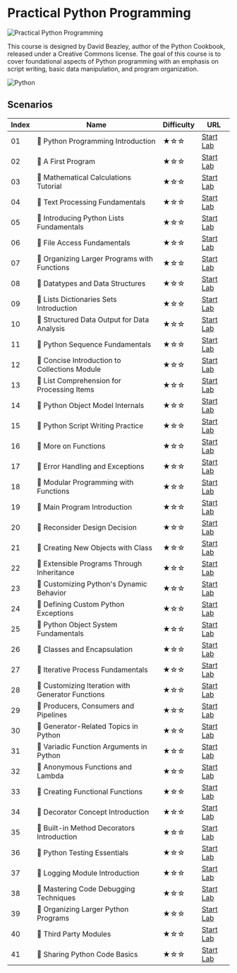 # Practical Python Programming

![Practical Python Programming](https://cover-creator.labex.io/practical-python-programming.png)

This course is designed by David Beazley, author of the Python Cookbook, released under a Creative Commons license. The goal of this course is to cover foundational aspects of Python programming with an emphasis on script writing, basic data manipulation, and program organization.

![Python](https://img.shields.io/badge/Python-whitesmoke?style=for-the-badge&logo=python)


## Scenarios

|   Index | Name                                              | Difficulty   | URL                                                                  |
|---------|---------------------------------------------------|--------------|----------------------------------------------------------------------|
|      01 | 📖 Python Programming Introduction                | ★☆☆          | <a target='_blank' href='https://labex.io/labs/132700'>Start Lab</a> |
|      02 | 📖 A First Program                                | ★☆☆          | <a target='_blank' href='https://labex.io/labs/132701'>Start Lab</a> |
|      03 | 📖 Mathematical Calculations Tutorial             | ★☆☆          | <a target='_blank' href='https://labex.io/labs/132702'>Start Lab</a> |
|      04 | 📖 Text Processing Fundamentals                   | ★☆☆          | <a target='_blank' href='https://labex.io/labs/132703'>Start Lab</a> |
|      05 | 📖 Introducing Python Lists Fundamentals          | ★☆☆          | <a target='_blank' href='https://labex.io/labs/132704'>Start Lab</a> |
|      06 | 📖 File Access Fundamentals                       | ★☆☆          | <a target='_blank' href='https://labex.io/labs/132705'>Start Lab</a> |
|      07 | 📖 Organizing Larger Programs with Functions      | ★☆☆          | <a target='_blank' href='https://labex.io/labs/132706'>Start Lab</a> |
|      08 | 📖 Datatypes and Data Structures                  | ★☆☆          | <a target='_blank' href='https://labex.io/labs/132707'>Start Lab</a> |
|      09 | 📖 Lists Dictionaries Sets Introduction           | ★☆☆          | <a target='_blank' href='https://labex.io/labs/132708'>Start Lab</a> |
|      10 | 📖 Structured Data Output for Data Analysis       | ★☆☆          | <a target='_blank' href='https://labex.io/labs/132709'>Start Lab</a> |
|      11 | 📖 Python Sequence Fundamentals                   | ★☆☆          | <a target='_blank' href='https://labex.io/labs/132710'>Start Lab</a> |
|      12 | 📖 Concise Introduction to Collections Module     | ★☆☆          | <a target='_blank' href='https://labex.io/labs/132711'>Start Lab</a> |
|      13 | 📖 List Comprehension for Processing Items        | ★☆☆          | <a target='_blank' href='https://labex.io/labs/132712'>Start Lab</a> |
|      14 | 📖 Python Object Model Internals                  | ★☆☆          | <a target='_blank' href='https://labex.io/labs/132713'>Start Lab</a> |
|      15 | 📖 Python Script Writing Practice                 | ★☆☆          | <a target='_blank' href='https://labex.io/labs/132714'>Start Lab</a> |
|      16 | 📖 More on Functions                              | ★☆☆          | <a target='_blank' href='https://labex.io/labs/132715'>Start Lab</a> |
|      17 | 📖 Error Handling and Exceptions                  | ★☆☆          | <a target='_blank' href='https://labex.io/labs/132716'>Start Lab</a> |
|      18 | 📖 Modular Programming with Functions             | ★☆☆          | <a target='_blank' href='https://labex.io/labs/132717'>Start Lab</a> |
|      19 | 📖 Main Program Introduction                      | ★☆☆          | <a target='_blank' href='https://labex.io/labs/132718'>Start Lab</a> |
|      20 | 📖 Reconsider Design Decision                     | ★☆☆          | <a target='_blank' href='https://labex.io/labs/132719'>Start Lab</a> |
|      21 | 📖 Creating New Objects with Class                | ★☆☆          | <a target='_blank' href='https://labex.io/labs/132720'>Start Lab</a> |
|      22 | 📖 Extensible Programs Through Inheritance        | ★☆☆          | <a target='_blank' href='https://labex.io/labs/132721'>Start Lab</a> |
|      23 | 📖 Customizing Python's Dynamic Behavior          | ★☆☆          | <a target='_blank' href='https://labex.io/labs/132722'>Start Lab</a> |
|      24 | 📖 Defining Custom Python Exceptions              | ★☆☆          | <a target='_blank' href='https://labex.io/labs/132723'>Start Lab</a> |
|      25 | 📖 Python Object System Fundamentals              | ★☆☆          | <a target='_blank' href='https://labex.io/labs/132724'>Start Lab</a> |
|      26 | 📖 Classes and Encapsulation                      | ★☆☆          | <a target='_blank' href='https://labex.io/labs/132725'>Start Lab</a> |
|      27 | 📖 Iterative Process Fundamentals                 | ★☆☆          | <a target='_blank' href='https://labex.io/labs/132726'>Start Lab</a> |
|      28 | 📖 Customizing Iteration with Generator Functions | ★☆☆          | <a target='_blank' href='https://labex.io/labs/132727'>Start Lab</a> |
|      29 | 📖 Producers, Consumers and Pipelines             | ★☆☆          | <a target='_blank' href='https://labex.io/labs/132728'>Start Lab</a> |
|      30 | 📖 Generator-Related Topics in Python             | ★☆☆          | <a target='_blank' href='https://labex.io/labs/132729'>Start Lab</a> |
|      31 | 📖 Variadic Function Arguments in Python          | ★☆☆          | <a target='_blank' href='https://labex.io/labs/132730'>Start Lab</a> |
|      32 | 📖 Anonymous Functions and Lambda                 | ★☆☆          | <a target='_blank' href='https://labex.io/labs/132731'>Start Lab</a> |
|      33 | 📖 Creating Functional Functions                  | ★☆☆          | <a target='_blank' href='https://labex.io/labs/132732'>Start Lab</a> |
|      34 | 📖 Decorator Concept Introduction                 | ★☆☆          | <a target='_blank' href='https://labex.io/labs/132733'>Start Lab</a> |
|      35 | 📖 Built-in Method Decorators Introduction        | ★☆☆          | <a target='_blank' href='https://labex.io/labs/132734'>Start Lab</a> |
|      36 | 📖 Python Testing Essentials                      | ★☆☆          | <a target='_blank' href='https://labex.io/labs/132735'>Start Lab</a> |
|      37 | 📖 Logging Module Introduction                    | ★☆☆          | <a target='_blank' href='https://labex.io/labs/132736'>Start Lab</a> |
|      38 | 📖 Mastering Code Debugging Techniques            | ★☆☆          | <a target='_blank' href='https://labex.io/labs/132737'>Start Lab</a> |
|      39 | 📖 Organizing Larger Python Programs              | ★☆☆          | <a target='_blank' href='https://labex.io/labs/132738'>Start Lab</a> |
|      40 | 📖 Third Party Modules                            | ★☆☆          | <a target='_blank' href='https://labex.io/labs/132739'>Start Lab</a> |
|      41 | 📖 Sharing Python Code Basics                     | ★☆☆          | <a target='_blank' href='https://labex.io/labs/132740'>Start Lab</a> |

